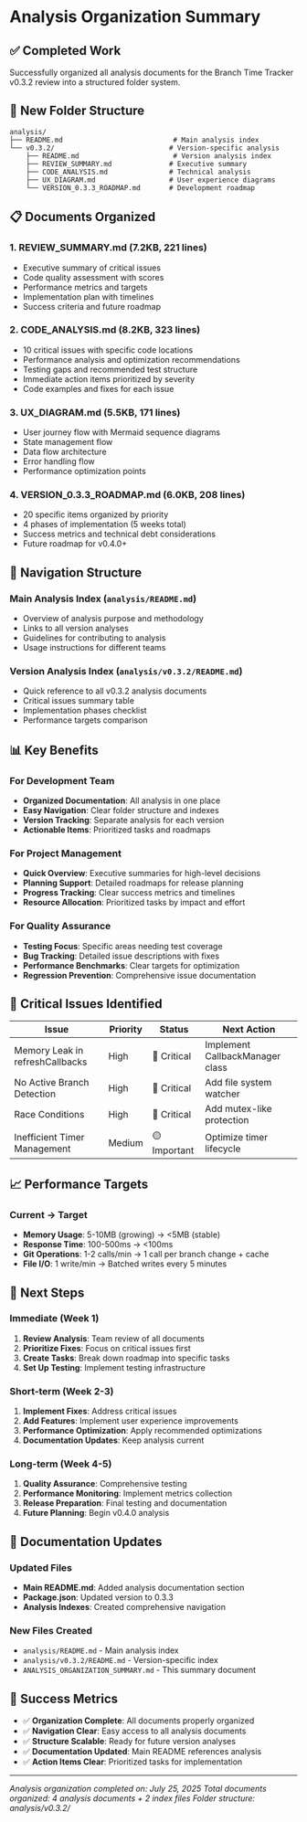 # Analysis Organization Summary

## ✅ Completed Work

Successfully organized all analysis documents for the Branch Time Tracker v0.3.2 review into a structured folder system.

## 📁 New Folder Structure

```
analysis/
├── README.md                           # Main analysis index
└── v0.3.2/                            # Version-specific analysis
    ├── README.md                       # Version analysis index
    ├── REVIEW_SUMMARY.md              # Executive summary
    ├── CODE_ANALYSIS.md               # Technical analysis
    ├── UX_DIAGRAM.md                  # User experience diagrams
    └── VERSION_0.3.3_ROADMAP.md       # Development roadmap
```

## 📋 Documents Organized

### 1. **REVIEW_SUMMARY.md** (7.2KB, 221 lines)

- Executive summary of critical issues
- Code quality assessment with scores
- Performance metrics and targets
- Implementation plan with timelines
- Success criteria and future roadmap

### 2. **CODE_ANALYSIS.md** (8.2KB, 323 lines)

- 10 critical issues with specific code locations
- Performance analysis and optimization recommendations
- Testing gaps and recommended test structure
- Immediate action items prioritized by severity
- Code examples and fixes for each issue

### 3. **UX_DIAGRAM.md** (5.5KB, 171 lines)

- User journey flow with Mermaid sequence diagrams
- State management flow
- Data flow architecture
- Error handling flow
- Performance optimization points

### 4. **VERSION_0.3.3_ROADMAP.md** (6.0KB, 208 lines)

- 20 specific items organized by priority
- 4 phases of implementation (5 weeks total)
- Success metrics and technical debt considerations
- Future roadmap for v0.4.0+

## 🔗 Navigation Structure

### Main Analysis Index (`analysis/README.md`)

- Overview of analysis purpose and methodology
- Links to all version analyses
- Guidelines for contributing to analysis
- Usage instructions for different teams

### Version Analysis Index (`analysis/v0.3.2/README.md`)

- Quick reference to all v0.3.2 analysis documents
- Critical issues summary table
- Implementation phases checklist
- Performance targets comparison

## 📊 Key Benefits

### For Development Team

- **Organized Documentation**: All analysis in one place
- **Easy Navigation**: Clear folder structure and indexes
- **Version Tracking**: Separate analysis for each version
- **Actionable Items**: Prioritized tasks and roadmaps

### For Project Management

- **Quick Overview**: Executive summaries for high-level decisions
- **Planning Support**: Detailed roadmaps for release planning
- **Progress Tracking**: Clear success metrics and timelines
- **Resource Allocation**: Prioritized tasks by impact and effort

### For Quality Assurance

- **Testing Focus**: Specific areas needing test coverage
- **Bug Tracking**: Detailed issue descriptions with fixes
- **Performance Benchmarks**: Clear targets for optimization
- **Regression Prevention**: Comprehensive issue documentation

## 🎯 Critical Issues Identified

| Issue                           | Priority | Status       | Next Action                     |
| ------------------------------- | -------- | ------------ | ------------------------------- |
| Memory Leak in refreshCallbacks | High     | 🔴 Critical  | Implement CallbackManager class |
| No Active Branch Detection      | High     | 🔴 Critical  | Add file system watcher         |
| Race Conditions                 | High     | 🔴 Critical  | Add mutex-like protection       |
| Inefficient Timer Management    | Medium   | 🟡 Important | Optimize timer lifecycle        |

## 📈 Performance Targets

### Current → Target

- **Memory Usage**: 5-10MB (growing) → <5MB (stable)
- **Response Time**: 100-500ms → <100ms
- **Git Operations**: 1-2 calls/min → 1 call per branch change + cache
- **File I/O**: 1 write/min → Batched writes every 5 minutes

## 🚀 Next Steps

### Immediate (Week 1)

1. **Review Analysis**: Team review of all documents
2. **Prioritize Fixes**: Focus on critical issues first
3. **Create Tasks**: Break down roadmap into specific tasks
4. **Set Up Testing**: Implement testing infrastructure

### Short-term (Week 2-3)

1. **Implement Fixes**: Address critical issues
2. **Add Features**: Implement user experience improvements
3. **Performance Optimization**: Apply recommended optimizations
4. **Documentation Updates**: Keep analysis current

### Long-term (Week 4-5)

1. **Quality Assurance**: Comprehensive testing
2. **Performance Monitoring**: Implement metrics collection
3. **Release Preparation**: Final testing and documentation
4. **Future Planning**: Begin v0.4.0 analysis

## 📝 Documentation Updates

### Updated Files

- **Main README.md**: Added analysis documentation section
- **Package.json**: Updated version to 0.3.3
- **Analysis Indexes**: Created comprehensive navigation

### New Files Created

- `analysis/README.md` - Main analysis index
- `analysis/v0.3.2/README.md` - Version-specific index
- `ANALYSIS_ORGANIZATION_SUMMARY.md` - This summary document

## 🎉 Success Metrics

- ✅ **Organization Complete**: All documents properly organized
- ✅ **Navigation Clear**: Easy access to all analysis documents
- ✅ **Structure Scalable**: Ready for future version analyses
- ✅ **Documentation Updated**: Main README references analysis
- ✅ **Action Items Clear**: Prioritized tasks for implementation

---

_Analysis organization completed on: July 25, 2025_
_Total documents organized: 4 analysis documents + 2 index files_
_Folder structure: analysis/v0.3.2/_
